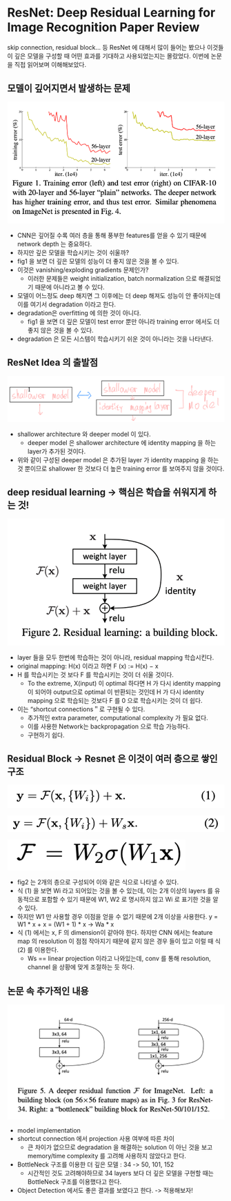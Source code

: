 # ResNet: Deep Residual Learning for Image Recognition Paper Review

skip connection, residual block... 등 ResNet 에 대해서 많이 들어는 봤으나 이것들이 깊은 모델을 구성할 때 어떤 효과를 기대하고 사용되었는지는 몰랐었다. 이번에 논문을 직접 읽어보며 이해해보았다.

## 모델이 깊어지면서 발생하는 문제

![fig1](image/1.png)

- CNN은 깊어질 수록 여러 층을 통해 풍부한 features를 얻을 수 있기 때문에 network depth 는 중요하다.
- 하지만 깊은 모델을 학습시키는 것이 쉬울까?
- fig1 을 보면 더 깊은 모델의 성능이 더 좋지 않은 것을 볼 수 있다.
- 이것은 vanishing/exploding gradients 문제인가?
  - 이러한 문제들은 weight initialization, batch normalization 으로 해결되었기 때문에 아니라고 볼 수 있다.
- 모델이 어느정도 deep 해지면 그 이후에는 더 deep 해져도 성능이 안 좋아지는데 이를 여기서 degradation 이라고 한다.
- degradation은 overfitting 에 의한 것이 아니다.
  - fig1 을 보면 더 깊은 모델이 test error 뿐만 아니라 training error 에서도 더 좋지 않은 것을 볼 수 있다.
- degradation 은 모든 시스템이 학습시키기 쉬운 것이 아니라는 것을 나타낸다.

## ResNet Idea 의 출발점

![sup1](image/2.png)

- shallower architecture 와 deeper model 이 있다.
  - deeper model 은 shallower architecture 에 identity mapping 을 하는 layer가 추가된 것이다.
- 위와 같이 구성된 deeper model 은 추가된 layer 가 identity mapping 을 하는 것 뿐이므로 shallower 한 것보다 더 높은 training error 를 보여주지 않을 것이다.

## deep residual learning -> 핵심은 학습을 쉬워지게 하는 것!

![fig2](image/3.png)

- layer 들을 모두 한번에 학습하는 것이 아니라, residual mapping 학습시킨다.
- original mapping: H(x) 이라고 하면 F (x) := H(x) − x
- H 를 학습시키는 것 보다 F 를 학습시키는 것이 더 쉬울 것이다.
  - To the extreme, X(input) 이 optimal 하다면 H 가 다시 identity mapping 이 되어야 output으로 optimal 이 반환되는 것인데 H 가 다시 identity mapping 으로 학습되는 것보다 F 를 0 으로 학습시키는 것이 더 쉽다.
- 이는 “shortcut connections＂로 구현될 수 있다.
  - 추가적인 extra parameter, computational complexity 가 필요 없다.
  - 이를 사용한 Network는 backpropagation 으로 학습 가능하다.
  - 구현하기 쉽다.

## Residual Block -> Resnet 은 이것이 여러 층으로 쌓인 구조

![eq1](image/4.png)

![eq2](image/5.png)

![eq3](image/6.png)

- fig2 는 2개의 층으로 구성되어 이와 같은 식으로 나타낼 수 있다.
- 식 (1) 을 보면 Wi 라고 되어있는 것을 볼 수 있는데, 이는 2개 이상의 layers 를 유동적으로 포함할 수 있기 때문에 W1, W2 로 명시하지 않고 Wi 로 표기한 것을 알 수 있다.
- 하지만 W1 만 사용할 경우 이점을 얻을 수 없기 때문에 2개 이상을 사용한다.
y = W1 \* x + x = (W1 + 1)  \* x -> Wa \* x
- 식 (1) 에서는 x, F 의 dimension이 같아야 한다. 하지만 CNN 에서는 feature map 의 resolution 이 점점 작아지기 때문에 같지 않은 경우 들이 있고 이럴 때 식(2) 를 이용한다.
  - Ws == linear projection 이라고 나와있는데, conv 를 통해 resolution, channel 을 상황에 맞게 조절하는 듯 하다.

## 논문 속 추가적인 내용

![fig5](image/7.png)

- model implementation
- shortcut connection 에서 projection 사용 여부에 따른 차이
  - 큰 차이가 없으므로 degradation 을 해결하는 solution 이 아닌 것을 보고 memory/time complexity 를 고려해 사용하지 않았다고 한다.
- BottleNeck 구조를 이용한 더 깊은 모델 : 34 -> 50, 101, 152
  - 시간적인 것도 고려해야하므로 34 layers 보다 더 깊은 모델을 구현할 때는 BottleNeck 구조를 이용했다고 한다.
- Object Detection 에서도 좋은 결과를 보였다고 한다. -> 적용해보자!
